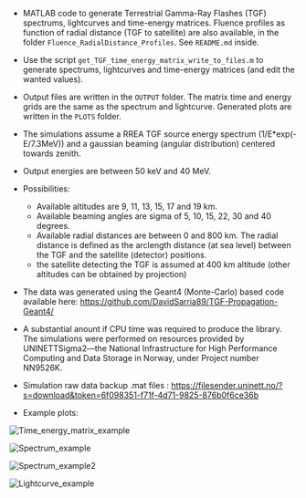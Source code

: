 
* MATLAB code to generate Terrestrial Gamma-Ray Flashes (TGF) spectrums, lightcurves and time-energy matrices. Fluence profiles as function of radial distance (TGF to satellite) are also available, in the folder `Fluence_RadialDistance_Profiles`. See `README.md` inside.
* Use the script `get_TGF_time_energy_matrix_write_to_files.m` to generate spectrums, lightcurves and time-energy matrices (and edit the wanted values).
* Output files are written in the `OUTPUT` folder. The matrix time and energy grids are the same as the spectrum and lightcurve. Generated plots are written in the `PLOTS` folder.
* The simulations assume a RREA TGF source energy spectrum (1/E*exp(-E/7.3MeV)) and a gaussian beaming (angular distribution) centered towards zenith.
* Output energies are between 50 keV and 40 MeV.
* Possibilities:
  * Available altitudes are 9, 11, 13, 15, 17 and 19 km. 
  * Available beaming angles are sigma of 5, 10, 15, 22, 30 and 40 degrees.
  * Available radial distances are between 0 and 800 km. The radial distance is defined as the arclength distance (at sea level) between the TGF and the satellite (detector) positions.
  * the satellite detecting the TGF is assumed at 400 km altitude (other altitudes can be obtained by projection)

* The data was generated using the Geant4 (Monte-Carlo) based code available here: 
https://github.com/DavidSarria89/TGF-Propagation-Geant4/
* A substantial anount if CPU time was required to produce the library. The simulations were performed on resources provided by UNINETTSigma2—the National Infrastructure for High Performance Computing and Data Storage in Norway, under Project number NN9526K.

* Simulation raw data backup .mat files : https://filesender.uninett.no/?s=download&token=6f098351-f71f-4d71-9825-876b0f6ce36b

* Example plots:

![Time_energy_matrix_example](./PLOTS/matrix_9_30_503.png)

![Spectrum_example](./PLOTS/energy_spec_9_30_503.png)

![Spectrum_example2](./PLOTS/comparison_beam_9_km.png)

![Lightcurve_example](./PLOTS/time_spec_9_30_503.png)
